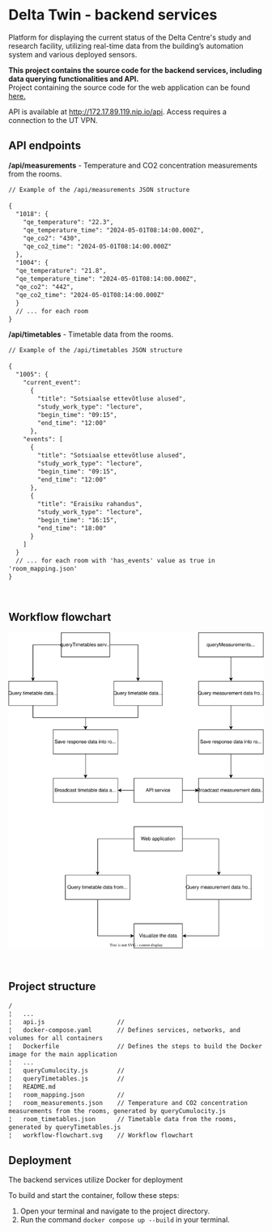 # Delta Twin - backend services

Platform for displaying the current status of the Delta Centre's study and research facility, utilizing real-time data from the building’s automation system and various deployed sensors.

**This project contains the source code for the backend services, including data querying functionalities and API.**  
Project containing the source code for the web application can be found [here.](https://github.com/thugoo/client-delta-twin)

API is available at http://172.17.89.119.nip.io/api. Access requires a connection to the UT VPN.

## API endpoints
**/api/measurements** - Temperature and CO2 concentration measurements from the rooms.

```
// Example of the /api/measurements JSON structure

{
  "1018": {
    "qe_temperature": "22.3",
    "qe_temperature_time": "2024-05-01T08:14:00.000Z",
    "qe_co2": "430",
    "qe_co2_time": "2024-05-01T08:14:00.000Z"
  },
  "1004": {
  "qe_temperature": "21.8",
  "qe_temperature_time": "2024-05-01T08:14:00.000Z",
  "qe_co2": "442",
  "qe_co2_time": "2024-05-01T08:14:00.000Z"
  }
  // ... for each room
}
```

**/api/timetables** - Timetable data from the rooms.  


```
// Example of the /api/timetables JSON structure

{
  "1005": {
    "current_event":
      {
        "title": "Sotsiaalse ettevõtluse alused",
        "study_work_type": "lecture",
        "begin_time": "09:15",
        "end_time": "12:00"
      },
    "events": [
      {
        "title": "Sotsiaalse ettevõtluse alused",
        "study_work_type": "lecture",
        "begin_time": "09:15",
        "end_time": "12:00"
      },
      {
        "title": "Eraisiku rahandus",
        "study_work_type": "lecture",
        "begin_time": "16:15",
        "end_time": "18:00"
      }
    ]
  }
  // ... for each room with 'has_events' value as true in 'room_mapping.json'
}
```

<br>

## Workflow flowchart

![Workflow](workflow-flowchart.svg)

<br>

## Project structure
```
/
¦   ...
¦   api.js                    // 
¦   docker-compose.yaml       // Defines services, networks, and volumes for all containers
¦   Dockerfile                // Defines the steps to build the Docker image for the main application
¦   ...
¦   queryCumulocity.js        //
¦   queryTimetables.js        //
¦   README.md
¦   room_mapping.json         // 
¦   room_measurements.json    // Temperature and CO2 concentration measurements from the rooms, generated by queryCumulocity.js
¦   room_timetables.json      // Timetable data from the rooms, generated by queryTimetables.js
¦   workflow-flowchart.svg    // Workflow flowchart
```

## Deployment

The backend services utilize Docker for deployment

To build and start the container, follow these steps:

1. Open your terminal and navigate to the project directory.
2. Run the command `docker compose up --build` in your terminal.
